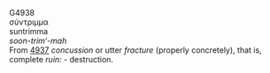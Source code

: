 G4938  
σύντριμμα  
suntrimma  
*soon-trim‘-mah*  
From [4937](g4937) *concussion* or utter *fracture* (properly
concretely), that is, complete *ruin:* - destruction.  
